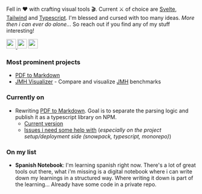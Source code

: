 Fell in ❤️ with crafting visual tools 🎬.
Current ⚔️ of choice are [Svelte](https://svelte.dev), [Tailwind](https://tailwindcss.com) and [Typescript](https://www.typescriptlang.org).
I'm blessed and cursed with too many ideas. *More then i can ever do alone...* So reach out if you find any of my stuff interesting!

<a href="https://twitter.com/o_a_e"><img src="https://img.shields.io/badge/twitter-%231DA1F2.svg?&style=for-the-badge&logo=twitter&logoColor=white" height=25>
<a href="https://dev.to/o_a_e"><img src="https://img.shields.io/badge/DEV.TO-%230A0A0A.svg?&style=for-the-badge&logo=dev-dot-to&logoColor=white" height=25></a>
<a href="https://blog.morethan.io"><img src="https://img.shields.io/badge/medium-%2312100E.svg?&style=for-the-badge&logo=medium&logoColor=white" height=25></a>
  
### Most prominent projects

- [PDF to Markdown](https://pdf2md.morethan.io)
- [JMH Visualizer](https://jmh.morethan.io) - Compare and visualize [JMH](https://github.com/openjdk/jmh) benchmarks

### Currently on

- Rewriting [PDF to Markdown](https://github.com/jzillmann/pdf-to-markdown). Goal is to separate the parsing logic and publish it as a typescript library on NPM.
  - [Current version](https://jzillmann.github.io/pdf-to-markdown-staging/) 
  - [Issues i need some help with](https://github.com/jzillmann/pdf-to-markdown/issues?q=is%3Aopen+is%3Aissue+label%3A%22help+wanted%22+milestone%3Av2) (*especially on the project setup/deployment side (snowpack, typescript, monorepo)*)

### On my list

- **Spanish Notebook**: I'm learning spanish right now. There's a lot of great tools out there, what i'm missing is a digital notebook where i can write down my learnings in a structured way. Where writing it down is part of the learning... Already have some code in a private repo.
